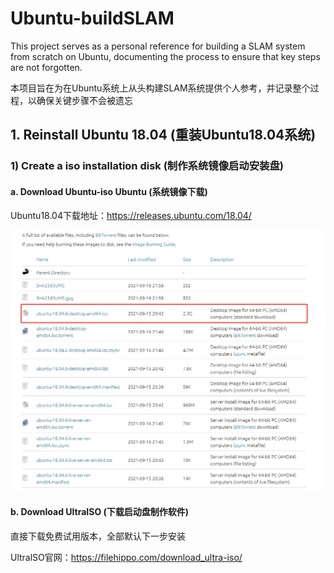 # Ubuntu-buildSLAM

This project serves as a personal reference for building a SLAM system from scratch on Ubuntu, documenting the process to ensure that key steps are not forgotten.

本项目旨在为在Ubuntu系统上从头构建SLAM系统提供个人参考，并记录整个过程，以确保关键步骤不会被遗忘

## 1. Reinstall Ubuntu 18.04 (重装Ubuntu18.04系统)

### 1)  Create a iso installation disk (制作系统镜像启动安装盘)

#### a. Download Ubuntu-iso Ubuntu (系统镜像下载)

Ubuntu18.04下载地址：https://releases.ubuntu.com/18.04/

![Ubuntu18.04](/Screenshot/Ubuntu18.04iso.png)

#### b. Download UltraISO (下载启动盘制作软件)

直接下载免费试用版本，全部默认下一步安装

UltralSO官网：https://filehippo.com/download_ultra-iso/


